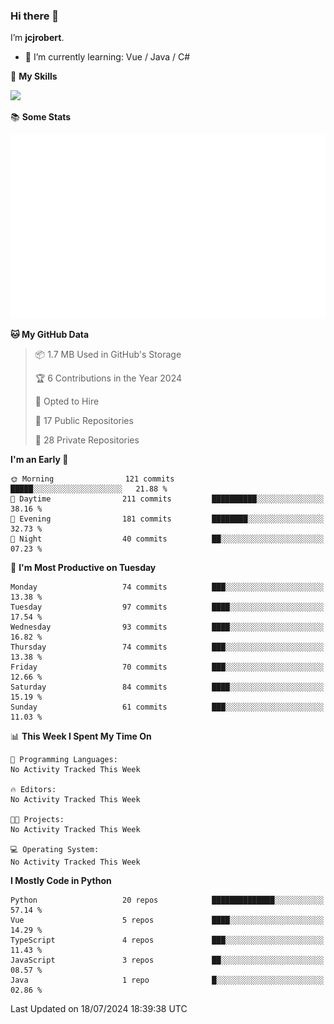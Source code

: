 ### Hi there 👋

I’m **jcjrobert**.

- 🌱 I’m currently learning: Vue / Java / C#

🌟 **My Skills**

![](https://img.shields.io/badge/-Python-3e74a2?style=flat-square&logo=Python&logoColor=fff)

📚 **Some Stats**

![](https://github.com/jcjrobert/github-stats/blob/master/generated/overview.svg)

<!--START_SECTION:waka-->
**🐱 My GitHub Data** 

> 📦 1.7 MB Used in GitHub's Storage 
 > 
> 🏆 6 Contributions in the Year 2024
 > 
> 💼 Opted to Hire
 > 
> 📜 17 Public Repositories 
 > 
> 🔑 28 Private Repositories 
 > 
**I'm an Early 🐤** 

```text
🌞 Morning                121 commits         █████░░░░░░░░░░░░░░░░░░░░   21.88 % 
🌆 Daytime                211 commits         ██████████░░░░░░░░░░░░░░░   38.16 % 
🌃 Evening                181 commits         ████████░░░░░░░░░░░░░░░░░   32.73 % 
🌙 Night                  40 commits          ██░░░░░░░░░░░░░░░░░░░░░░░   07.23 % 
```
📅 **I'm Most Productive on Tuesday** 

```text
Monday                   74 commits          ███░░░░░░░░░░░░░░░░░░░░░░   13.38 % 
Tuesday                  97 commits          ████░░░░░░░░░░░░░░░░░░░░░   17.54 % 
Wednesday                93 commits          ████░░░░░░░░░░░░░░░░░░░░░   16.82 % 
Thursday                 74 commits          ███░░░░░░░░░░░░░░░░░░░░░░   13.38 % 
Friday                   70 commits          ███░░░░░░░░░░░░░░░░░░░░░░   12.66 % 
Saturday                 84 commits          ████░░░░░░░░░░░░░░░░░░░░░   15.19 % 
Sunday                   61 commits          ███░░░░░░░░░░░░░░░░░░░░░░   11.03 % 
```


📊 **This Week I Spent My Time On** 

```text
💬 Programming Languages: 
No Activity Tracked This Week

🔥 Editors: 
No Activity Tracked This Week

🐱‍💻 Projects: 
No Activity Tracked This Week

💻 Operating System: 
No Activity Tracked This Week
```

**I Mostly Code in Python** 

```text
Python                   20 repos            ██████████████░░░░░░░░░░░   57.14 % 
Vue                      5 repos             ████░░░░░░░░░░░░░░░░░░░░░   14.29 % 
TypeScript               4 repos             ███░░░░░░░░░░░░░░░░░░░░░░   11.43 % 
JavaScript               3 repos             ██░░░░░░░░░░░░░░░░░░░░░░░   08.57 % 
Java                     1 repo              █░░░░░░░░░░░░░░░░░░░░░░░░   02.86 % 
```




 Last Updated on 18/07/2024 18:39:38 UTC
<!--END_SECTION:waka-->

